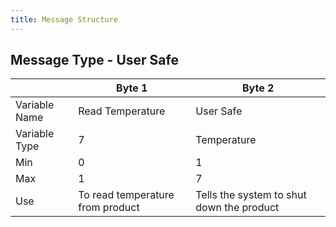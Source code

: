 ```yaml
---
title: Message Structure
---
```


## Message Type - User Safe
| | Byte 1 | Byte 2 |
| --- | ---- | ---- |
| Variable Name | Read Temperature | User Safe |
| Variable Type | 7 | Temperature |
| Min | 0 | 1 |
| Max | 1 | 7 |
| Use | To read temperature from product | Tells the system to shut down the product |
